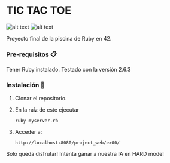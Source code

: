 # TIC TAC TOE

![alt text](https://github.com/juanrd10/TicTacToe/tree/master/photosReadme/Menu.png)
![alt text](https://github.com/juanrd10/TicTacToe/tree/master/photosReadme/InGame.png)

Proyecto final de la piscina de Ruby en 42.

### Pre-requisitos 📋

Tener Ruby instalado.
Testado con la versión 2.6.3

### Instalación 🔧
1. Clonar el repositorio.

2. En la raíz de este ejecutar
	```
	ruby myserver.rb
	```
3. Acceder a:

	```
	http://localhost:8080/project_web/ex00/
	```

Solo queda disfrutar!
Intenta ganar a nuestra IA en HARD mode!
